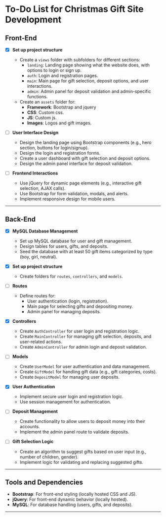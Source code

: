 # To-Do List for Christmas Gift Site Development

## Front-End

- [x] **Set up project structure**
  - Create a `views` folder with subfolders for different sections:
    - `landing`: Landing page showing what the website does, with options to login or sign up.
    - `auth`: Login and registration pages.
    - `main`: Main page for gift selection, deposit options, and user interactions.
    - `admin`: Admin panel for deposit validation and admin-specific functions.
  - Create an `assets` folder for:
    - **Framework**: Bootstrap and jquery 
    - **CSS**: Custom css.
    - **JS**: Custom js.
    - **Images**: Logos and gift images.

- [ ] **User Interface Design**
  - Design the landing page using Bootstrap components (e.g., hero section, buttons for login/signup).
  - Design the login and registration forms.
  - Create a user dashboard with gift selection and deposit options.
  - Design the admin panel interface for deposit validation.

- [ ] **Frontend Interactions**
  - Use jQuery for dynamic page elements (e.g., interactive gift selection, AJAX calls).
  - Use Bootstrap for form validation, modals, and alerts.
  - Implement responsive design for mobile users.

---

## Back-End

- [x] **MySQL Database Management**
  - Set up MySQL database for user and gift management.
  - Design tables for users, gifts, and deposits.
  - Seed the database with at least 50 gift items categorized by type (boy, girl, neutral).

- [x] **Set up project structure**
  - Create folders for `routes`, `controllers`, and `models`.

- [ ] **Routes**
  - Define routes for:
    - User authentication (login, registration).
    - Main page for selecting gifts and depositing money.
    - Admin panel for managing deposits.

- [x] **Controllers**
  - Create `AuthController` for user login and registration logic.
  - Create `MainController` for managing gift selection, deposits, and user-related actions.
  - Create `AdminController` for admin login and deposit validation.

- [ ] **Models**
  - Create `UserModel` for user authentication and data management.
  - Create `GiftModel` for handling gift data (e.g., gift categories, costs).
  - Create `DepositModel` for managing user deposits.

- [x] **User Authentication**
  - Implement secure user login and registration logic.
  - Use session management for authentication.

- [ ] **Deposit Management**
  - Create functionality to allow users to deposit money into their accounts.
  - Implement the admin panel route to validate deposits.

- [ ] **Gift Selection Logic**
  - Create an algorithm to suggest gifts based on user input (e.g., number of children, gender).
  - Implement logic for validating and replacing suggested gifts.

---

## Tools and Dependencies

- **Bootstrap**: For front-end styling (locally hosted CSS and JS).
- **jQuery**: For front-end dynamic behavior (locally hosted).
- **MySQL**: For database handling (users, gifts, and deposits).

---
